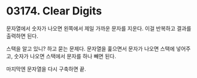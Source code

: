 # 03174. Clear Digits

문자열에서 숫자가 나오면 왼쪽에서 제일 가까운 문자를 지운다. 이걸 반복하고 결과를 출력하면 된다.

스택을 알고 있니? 하고 묻는 문제다. 문자열을 훑으면서 문자가 나오면 스택에 넣어주고, 숫자가 나오면 스택에서 문자를 하나 빼면 된다.

마지막엔 문자열을 다시 구축하면 끝.
